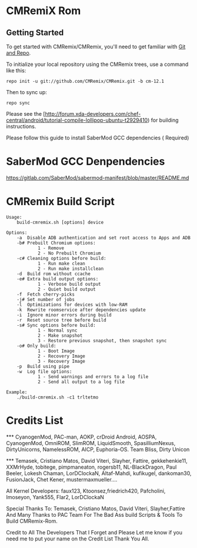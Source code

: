 CMRemiX Rom
===========

Getting Started
---------------

To get started with CMRemix/CMRemix, you'll need to get
familiar with [Git and Repo](http://source.android.com/source/using-repo.html).

To initialize your local repository using the CMRemix trees, use a command like this:

    repo init -u git://github.com/CMRemix/CMRemix.git -b cm-12.1

Then to sync up:

    repo sync

Please see the [http://forum.xda-developers.com/chef-central/android/tutorial-compile-lollipop-ubuntu-t2929410) for building instructions.

Please follow this guide to install SaberMod GCC dependencies ( Required)

SaberMod GCC Denpendencies
==========================

https://gitlab.com/SaberMod/sabermod-manifest/blob/master/README.md


CMRemix Build Script
====================

    Usage:
        build-cmremix.sh [options] device

    Options:
        -a  Disable ADB authentication and set root access to Apps and ADB
        -b# Prebuilt Chromium options:
                1 - Remove
                2 - No Prebuilt Chromium
        -c# Cleaning options before build:
                1 - Run make clean
                2 - Run make installclean
        -d  Build rom without ccache
        -e# Extra build output options:
                1 - Verbose build output
                2 - Quiet build output
        -f  Fetch cherry-picks
        -j# Set number of jobs
        -l  Optimizations for devices with low-RAM
        -k  Rewrite roomservice after dependencies update
        -i  Ignore minor errors during build
        -r  Reset source tree before build
        -s# Sync options before build:
                1 - Normal sync
                2 - Make snapshot
                3 - Restore previous snapshot, then snapshot sync
        -o# Only build:
                1 - Boot Image
                2 - Recovery Image
                3 - Recovery Image 
        -p  Build using pipe
        -w  Log file options:
                1 - Send warnings and errors to a log file
                2 - Send all output to a log file

    Example:
        ./build-cmremix.sh -c1 trltetmo

Credits List
============

*** CyanogenMod, PAC-man, AOKP, crDroid Android, AOSPA, CyanogenMod, OmniROM, SlimROM, LiquidSmooth, SpasilliumNexus, DirtyUnicorns, NamelessROM, AICP, Euphoria-OS. Team Bliss, Dirty Unicon

*** Temasek, Cristiano Matos, David Viteri, Slayher, Fattire, gekkehenkie11, XXMrHyde, tobitege, pimpmaneaton, rogersb11, NL-BlackDragon, Paul Beeler, Lokesh Chaman, LorDClockaN, Altaf-Mahdi, kufikugel, dankoman30, FusionJack, Chet Kener, mustermaxmueller....

All Kernel Developers: faux123, Ktoonsez,friedrich420, Pafcholini, Imoseyon, Yank555, Flar2, LorDClockaN 

Special Thanks To: Temasek, Cristiano Matos, David Viteri, Slayher,Fattire And Many Thanks to PAC Team For The Bad Ass build Scripts & Tools To Build CMRemix-Rom.

Credit to All The Developers That I Forget and Please Let me know if you need me to put your name on the Credit List Thank You All.
